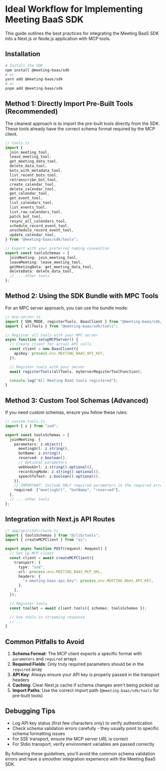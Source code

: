 # Ideal Workflow for Implementing Meeting BaaS SDK

This guide outlines the best practices for integrating the Meeting BaaS SDK into a Next.js or Node.js application with MCP tools.

## Installation

```bash
# Install the SDK
npm install @meeting-baas/sdk
# or
yarn add @meeting-baas/sdk
# or
pnpm add @meeting-baas/sdk
```

## Method 1: Directly Import Pre-Built Tools (Recommended)

The cleanest approach is to import the pre-built tools directly from the SDK. These tools already have the correct schema format required by the MCP client.

```typescript
// tools.ts
import {
  join_meeting_tool,
  leave_meeting_tool,
  get_meeting_data_tool,
  delete_data_tool,
  bots_with_metadata_tool,
  list_recent_bots_tool,
  retranscribe_bot_tool,
  create_calendar_tool,
  delete_calendar_tool,
  get_calendar_tool,
  get_event_tool,
  list_calendars_tool,
  list_events_tool,
  list_raw_calendars_tool,
  patch_bot_tool,
  resync_all_calendars_tool,
  schedule_record_event_tool,
  unschedule_record_event_tool,
  update_calendar_tool,
} from "@meeting-baas/sdk/tools";

// Export with your preferred naming convention
export const toolsSchemas = {
  joinMeeting: join_meeting_tool,
  leaveMeeting: leave_meeting_tool,
  getMeetingData: get_meeting_data_tool,
  deleteData: delete_data_tool,
  // ... other tools
};
```

## Method 2: Using the SDK Bundle with MPC Tools

For an MPC server approach, you can use the bundle mode:

```typescript
// mcp-server.ts
import { SDK_MODE, registerTools, BaasClient } from "@meeting-baas/sdk/bundle";
import { allTools } from "@meeting-baas/sdk/tools";

// Register all tools with your MPC server
async function setupMCPServer() {
  // Create client for actual API calls
  const client = new BaasClient({
    apiKey: process.env.MEETING_BAAS_API_KEY,
  });

  // Register tools with your server
  await registerTools(allTools, myServerRegisterToolFunction);

  console.log("All Meeting BaaS tools registered");
}
```

## Method 3: Custom Tool Schemas (Advanced)

If you need custom schemas, ensure you follow these rules:

```typescript
// custom-tools.ts
import { z } from "zod";

export const toolsSchemas = {
  joinMeeting: {
    parameters: z.object({
      meetingUrl: z.string(),
      botName: z.string(),
      reserved: z.boolean(),
      // Optional parameters
      webhookUrl: z.string().optional(),
      recordingMode: z.string().optional(),
      speechToText: z.boolean().optional(),
    }),
    // IMPORTANT: Include ONLY required parameters in the required array
    required: ["meetingUrl", "botName", "reserved"],
  },
  // ... other tools
};
```

## Integration with Next.js API Routes

```typescript
// app/api/chat/route.ts
import { toolsSchemas } from "@/lib/tools";
import { createMCPClient } from "ai";

export async function POST(request: Request) {
  // Set up MCP client
  const client = await createMCPClient({
    transport: {
      type: "sse",
      url: process.env.MEETING_BAAS_MCP_URL,
      headers: {
        "x-meeting-baas-api-key": process.env.MEETING_BAAS_API_KEY,
      },
    },
  });

  // Register tools
  const toolSet = await client.tools({ schemas: toolsSchemas });

  // Use tools in streaming response
  // ...
}
```

## Common Pitfalls to Avoid

1. **Schema Format**: The MCP client expects a specific format with `parameters` and `required` arrays
2. **Required Fields**: Only truly required parameters should be in the `required` array
3. **API Key**: Always ensure your API key is properly passed in the transport headers
4. **Caching**: Clear Next.js cache if schema changes aren't being picked up
5. **Import Paths**: Use the correct import path (`@meeting-baas/sdk/tools` for pre-built tools)

## Debugging Tips

- Log API key status (first few characters only) to verify authentication
- Check schema validation errors carefully - they usually point to specific schema formatting issues
- For SSE transport, ensure the MCP server URL is correct
- For Stdio transport, verify environment variables are passed correctly

By following these guidelines, you'll avoid the common schema validation errors and have a smoother integration experience with the Meeting BaaS SDK.
